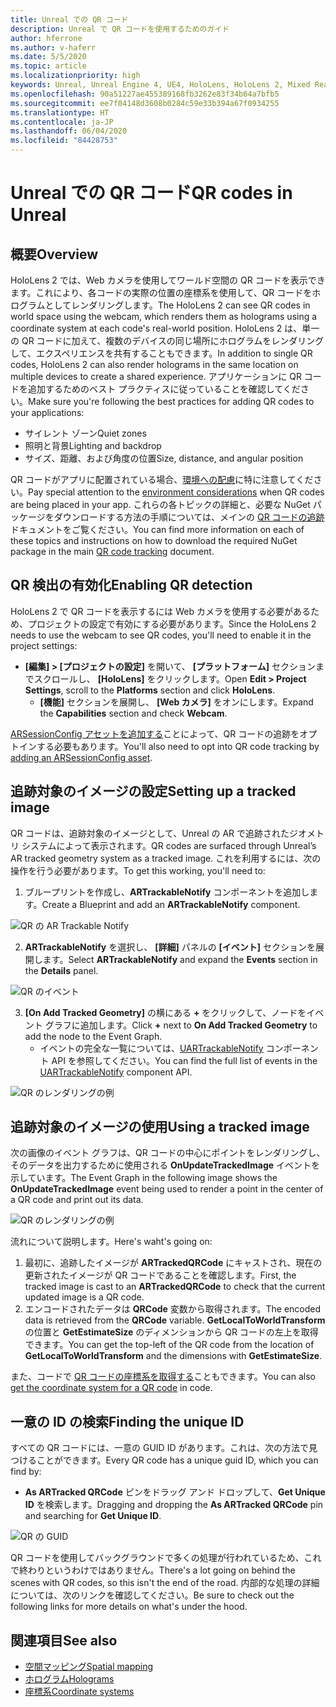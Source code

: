```yaml
---
title: Unreal での QR コード
description: Unreal で QR コードを使用するためのガイド
author: hferrone
ms.author: v-haferr
ms.date: 5/5/2020
ms.topic: article
ms.localizationpriority: high
keywords: Unreal, Unreal Engine 4, UE4, HoloLens, HoloLens 2, Mixed Reality, 開発, 機能, ドキュメント, ガイド, ホログラム, QR コード
ms.openlocfilehash: 90a51227ae455389168fb3262e83f34b64a7bfb5
ms.sourcegitcommit: ee7f04148d3608b0284c59e33b394a67f0934255
ms.translationtype: HT
ms.contentlocale: ja-JP
ms.lasthandoff: 06/04/2020
ms.locfileid: "84428753"
---
```

# <a name="qr-codes-in-unreal"></a><span data-ttu-id="35057-104">Unreal での QR コード</span><span class="sxs-lookup"><span data-stu-id="35057-104">QR codes in Unreal</span></span>

## <a name="overview"></a><span data-ttu-id="35057-105">概要</span><span class="sxs-lookup"><span data-stu-id="35057-105">Overview</span></span>

<span data-ttu-id="35057-106">HoloLens 2 では、Web カメラを使用してワールド空間の QR コードを表示できます。これにより、各コードの実際の位置の座標系を使用して、QR コードをホログラムとしてレンダリングします。</span><span class="sxs-lookup"><span data-stu-id="35057-106">The HoloLens 2 can see QR codes in world space using the webcam, which renders them as holograms using a coordinate system at each code's real-world position.</span></span>  <span data-ttu-id="35057-107">HoloLens 2 は、単一の QR コードに加えて、複数のデバイスの同じ場所にホログラムをレンダリングして、エクスペリエンスを共有することもできます。</span><span class="sxs-lookup"><span data-stu-id="35057-107">In addition to single QR codes, HoloLens 2 can also render holograms in the same location on multiple devices to create a shared experience.</span></span> <span data-ttu-id="35057-108">アプリケーションに QR コードを追加するためのベスト プラクティスに従っていることを確認してください。</span><span class="sxs-lookup"><span data-stu-id="35057-108">Make sure you're following the best practices for adding QR codes to your applications:</span></span>

- <span data-ttu-id="35057-109">サイレント ゾーン</span><span class="sxs-lookup"><span data-stu-id="35057-109">Quiet zones</span></span>
- <span data-ttu-id="35057-110">照明と背景</span><span class="sxs-lookup"><span data-stu-id="35057-110">Lighting and backdrop</span></span>
- <span data-ttu-id="35057-111">サイズ、距離、および角度の位置</span><span class="sxs-lookup"><span data-stu-id="35057-111">Size, distance, and angular position</span></span>

<span data-ttu-id="35057-112">QR コードがアプリに配置されている場合、[環境への配慮](environment-considerations-for-hololens.md)に特に注意してください。</span><span class="sxs-lookup"><span data-stu-id="35057-112">Pay special attention to the [environment considerations](environment-considerations-for-hololens.md) when QR codes are being placed in your app.</span></span> <span data-ttu-id="35057-113">これらの各トピックの詳細と、必要な NuGet パッケージをダウンロードする方法の手順については、メインの [QR コードの追跡](qr-code-tracking.md)ドキュメントをご覧ください。</span><span class="sxs-lookup"><span data-stu-id="35057-113">You can find more information on each of these topics and instructions on how to download the required NuGet package in the main [QR code tracking](qr-code-tracking.md) document.</span></span> 

## <a name="enabling-qr-detection"></a><span data-ttu-id="35057-114">QR 検出の有効化</span><span class="sxs-lookup"><span data-stu-id="35057-114">Enabling QR detection</span></span>
<span data-ttu-id="35057-115">HoloLens 2 で QR コードを表示するには Web カメラを使用する必要があるため、プロジェクトの設定で有効にする必要があります。</span><span class="sxs-lookup"><span data-stu-id="35057-115">Since the HoloLens 2 needs to use the webcam to see QR codes, you'll need to enable it in the project settings:</span></span>
- <span data-ttu-id="35057-116">**[編集] > [プロジェクトの設定]** を開いて、 **[プラットフォーム]** セクションまでスクロールし、 **[HoloLens]** をクリックします。</span><span class="sxs-lookup"><span data-stu-id="35057-116">Open **Edit > Project Settings**, scroll to the **Platforms** section and click **HoloLens**.</span></span>
    + <span data-ttu-id="35057-117">**[機能]** セクションを展開し、 **[Web カメラ]** をオンにします。</span><span class="sxs-lookup"><span data-stu-id="35057-117">Expand the **Capabilities** section and check **Webcam**.</span></span>  

<span data-ttu-id="35057-118">[ARSessionConfig アセットを追加する](https://docs.microsoft.com/windows/mixed-reality/unreal-uxt-ch3#adding-the-session-asset)ことによって、QR コードの追跡をオプトインする必要もあります。</span><span class="sxs-lookup"><span data-stu-id="35057-118">You'll also need to opt into QR code tracking by [adding an ARSessionConfig asset](https://docs.microsoft.com/windows/mixed-reality/unreal-uxt-ch3#adding-the-session-asset).</span></span>

## <a name="setting-up-a-tracked-image"></a><span data-ttu-id="35057-119">追跡対象のイメージの設定</span><span class="sxs-lookup"><span data-stu-id="35057-119">Setting up a tracked image</span></span>

<span data-ttu-id="35057-120">QR コードは、追跡対象のイメージとして、Unreal の AR で追跡されたジオメトリ システムによって表示されます。</span><span class="sxs-lookup"><span data-stu-id="35057-120">QR codes are surfaced through Unreal’s AR tracked geometry system as a tracked image.</span></span> <span data-ttu-id="35057-121">これを利用するには、次の操作を行う必要があります。</span><span class="sxs-lookup"><span data-stu-id="35057-121">To get this working, you'll need to:</span></span>
1. <span data-ttu-id="35057-122">ブループリントを作成し、**ARTrackableNotify** コンポーネントを追加します。</span><span class="sxs-lookup"><span data-stu-id="35057-122">Create a Blueprint and add an **ARTrackableNotify** component.</span></span>

![QR の AR Trackable Notify](images/unreal-spatialmapping-artrackablenotify.PNG)

2. <span data-ttu-id="35057-124">**ARTrackableNotify** を選択し、 **[詳細]** パネルの **[イベント]** セクションを展開します。</span><span class="sxs-lookup"><span data-stu-id="35057-124">Select **ARTrackableNotify** and expand the **Events** section in the **Details** panel.</span></span> 

![QR のイベント](images/unreal-spatialmapping-events.PNG)

3. <span data-ttu-id="35057-126">**[On Add Tracked Geometry]** の横にある **+** をクリックして、ノードをイベント グラフに追加します。</span><span class="sxs-lookup"><span data-stu-id="35057-126">Click **+** next to **On Add Tracked Geometry** to add the node to the Event Graph.</span></span>
    - <span data-ttu-id="35057-127">イベントの完全な一覧については、[UARTrackableNotify](https://docs.unrealengine.com/API/Runtime/AugmentedReality/UARTrackableNotifyComponent/index.html) コンポーネント API を参照してください。</span><span class="sxs-lookup"><span data-stu-id="35057-127">You can find the full list of events in the [UARTrackableNotify](https://docs.unrealengine.com/API/Runtime/AugmentedReality/UARTrackableNotifyComponent/index.html) component API.</span></span> 

![QR のレンダリングの例](images/unreal-qr-codes-tracked-geometry.png)

## <a name="using-a-tracked-image"></a><span data-ttu-id="35057-129">追跡対象のイメージの使用</span><span class="sxs-lookup"><span data-stu-id="35057-129">Using a tracked image</span></span>
<span data-ttu-id="35057-130">次の画像のイベント グラフは、QR コードの中心にポイントをレンダリングし、そのデータを出力するために使用される **OnUpdateTrackedImage** イベントを示しています。</span><span class="sxs-lookup"><span data-stu-id="35057-130">The Event Graph in the following image shows the **OnUpdateTrackedImage** event being used to render a point in the center of a QR code and print out its data.</span></span> 

![QR のレンダリングの例](images/unreal-qr-render.PNG)

<span data-ttu-id="35057-132">流れについて説明します。</span><span class="sxs-lookup"><span data-stu-id="35057-132">Here's waht's going on:</span></span>
1. <span data-ttu-id="35057-133">最初に、追跡したイメージが **ARTrackedQRCode** にキャストされ、現在の更新されたイメージが QR コードであることを確認します。</span><span class="sxs-lookup"><span data-stu-id="35057-133">First, the tracked image is cast to an **ARTrackedQRCode** to check that the current updated image is a QR code.</span></span>  
2. <span data-ttu-id="35057-134">エンコードされたデータは **QRCode** 変数から取得されます。</span><span class="sxs-lookup"><span data-stu-id="35057-134">The encoded data is retrieved from the **QRCode** variable.</span></span> <span data-ttu-id="35057-135">**GetLocalToWorldTransform** の位置と **GetEstimateSize** のディメンションから QR コードの左上を取得できます。</span><span class="sxs-lookup"><span data-stu-id="35057-135">You can get the top-left of the QR code from the location of **GetLocalToWorldTransform** and the dimensions with **GetEstimateSize**.</span></span> 

<span data-ttu-id="35057-136">また、コードで [QR コードの座標系を取得する](https://docs.microsoft.com/windows/mixed-reality/qr-code-tracking#getting-the-coordinate-system-for-a-qr-code)こともできます。</span><span class="sxs-lookup"><span data-stu-id="35057-136">You can also [get the coordinate system for a QR code](https://docs.microsoft.com/windows/mixed-reality/qr-code-tracking#getting-the-coordinate-system-for-a-qr-code) in code.</span></span>

## <a name="finding-the-unique-id"></a><span data-ttu-id="35057-137">一意の ID の検索</span><span class="sxs-lookup"><span data-stu-id="35057-137">Finding the unique ID</span></span>
<span data-ttu-id="35057-138">すべての QR コードには、一意の GUID ID があります。これは、次の方法で見つけることができます。</span><span class="sxs-lookup"><span data-stu-id="35057-138">Every QR code has a unique guid ID, which you can find by:</span></span>
- <span data-ttu-id="35057-139">**As ARTracked QRCode** ピンをドラッグ アンド ドロップして、**Get Unique ID** を検索します。</span><span class="sxs-lookup"><span data-stu-id="35057-139">Dragging and dropping the **As ARTracked QRCode**  pin and searching for **Get Unique ID**.</span></span>

![QR の GUID](images/unreal-qr-guid.PNG)

<span data-ttu-id="35057-141">QR コードを使用してバックグラウンドで多くの処理が行われているため、これで終わりというわけではありません。</span><span class="sxs-lookup"><span data-stu-id="35057-141">There's a lot going on behind the scenes with QR codes, so this isn't the end of the road.</span></span> <span data-ttu-id="35057-142">内部的な処理の詳細については、次のリンクを確認してください。</span><span class="sxs-lookup"><span data-stu-id="35057-142">Be sure to check out the following links for more details on what's under the hood.</span></span>

## <a name="see-also"></a><span data-ttu-id="35057-143">関連項目</span><span class="sxs-lookup"><span data-stu-id="35057-143">See also</span></span>
* [<span data-ttu-id="35057-144">空間マッピング</span><span class="sxs-lookup"><span data-stu-id="35057-144">Spatial mapping</span></span>](spatial-mapping.md)
* [<span data-ttu-id="35057-145">ホログラム</span><span class="sxs-lookup"><span data-stu-id="35057-145">Holograms</span></span>](hologram.md)
* [<span data-ttu-id="35057-146">座標系</span><span class="sxs-lookup"><span data-stu-id="35057-146">Coordinate systems</span></span>](coordinate-systems.md)